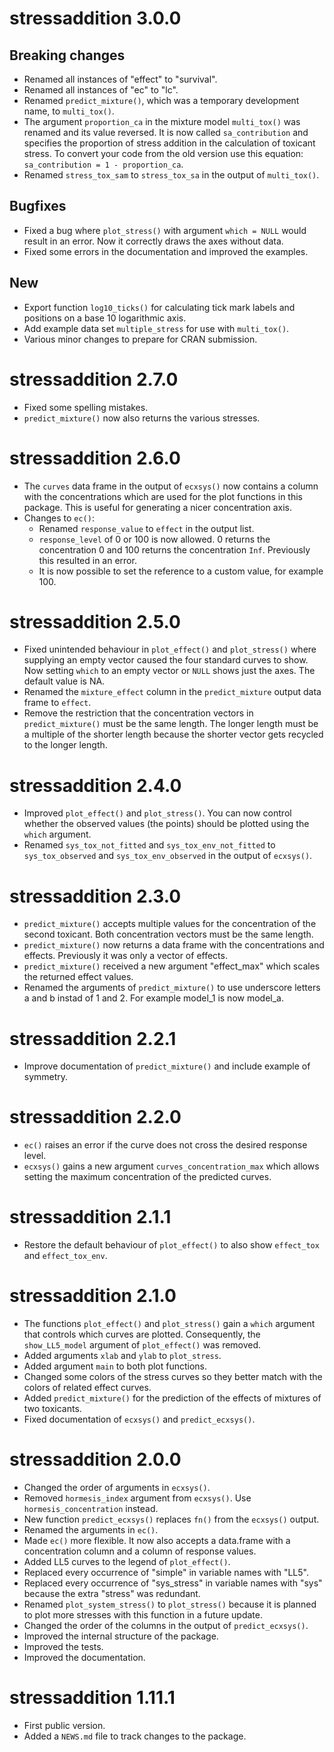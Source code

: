 # stressaddition 3.0.0

## Breaking changes
* Renamed all instances of "effect" to "survival".
* Renamed all instances of "ec" to "lc".
* Renamed `predict_mixture()`, which was a temporary development name, to `multi_tox()`.
* The argument `proportion_ca` in the mixture model `multi_tox()` was renamed and its value reversed. It is now called `sa_contribution` and specifies the proportion of stress addition in the calculation of toxicant stress. To convert your code from the old version use this equation: `sa_contribution = 1 - proportion_ca`.
* Renamed `stress_tox_sam` to `stress_tox_sa` in the output of `multi_tox()`.

## Bugfixes
* Fixed a bug where `plot_stress()` with argument `which = NULL` would result in an error. Now it correctly draws the axes without data.
* Fixed some errors in the documentation and improved the examples.

## New
* Export function `log10_ticks()` for calculating tick mark labels and positions on a base 10 logarithmic axis.
* Add example data set `multiple_stress` for use with `multi_tox()`.
* Various minor changes to prepare for CRAN submission.

# stressaddition 2.7.0

* Fixed some spelling mistakes.
* `predict_mixture()` now also returns the various stresses.

# stressaddition 2.6.0

* The `curves` data frame in the output of `ecxsys()` now contains a column with the concentrations which are used for the plot functions in this package. This is useful for generating a nicer concentration axis.
* Changes to `ec()`:
    * Renamed `response_value` to `effect` in the output list.
    * `response_level` of 0 or 100 is now allowed. 0 returns the concentration 0 and 100 returns the concentration `Inf`. Previously this resulted in an error.
    * It is now possible to set the reference to a custom value, for example 100.

# stressaddition 2.5.0

* Fixed unintended behaviour in `plot_effect()` and `plot_stress()` where supplying an empty vector caused the four standard curves to show. Now setting `which` to an empty vector or `NULL` shows just the axes. The default value is NA.
* Renamed the `mixture_effect` column in the `predict_mixture` output data frame to `effect`.
* Remove the restriction that the concentration vectors in `predict_mixture()` must be the same length. The longer length must be a multiple of the shorter length because the shorter vector gets recycled to the longer length.

# stressaddition 2.4.0

* Improved `plot_effect()` and `plot_stress()`. You can now control whether the observed values (the points) should be plotted using the `which` argument.
* Renamed `sys_tox_not_fitted` and `sys_tox_env_not_fitted` to `sys_tox_observed` and `sys_tox_env_observed` in the output of `ecxsys()`.

# stressaddition 2.3.0

* `predict_mixture()` accepts multiple values for the concentration of the second toxicant. Both concentration vectors must be the same length.
* `predict_mixture()` now returns a data frame with the concentrations and effects. Previously it was only a vector of effects.
* `predict_mixture()` received a new argument "effect_max" which scales the returned effect values.
* Renamed the arguments of `predict_mixture()` to use underscore letters a and b instad of 1 and 2. For example model_1 is now model_a.

# stressaddition 2.2.1

* Improve documentation of `predict_mixture()` and include example of symmetry.

# stressaddition 2.2.0

* `ec()` raises an error if the curve does not cross the desired response level.
* `ecxsys()` gains a new argument `curves_concentration_max` which allows setting the maximum concentration of the predicted curves.

# stressaddition 2.1.1

* Restore the default behaviour of `plot_effect()` to also show `effect_tox` and `effect_tox_env`.

# stressaddition 2.1.0

* The functions `plot_effect()` and `plot_stress()` gain a `which` argument that controls which curves are plotted. Consequently, the `show_LL5_model` argument of `plot_effect()` was removed.
* Added arguments `xlab` and `ylab` to `plot_stress`.
* Added argument `main` to both plot functions.
* Changed some colors of the stress curves so they better match with the colors of related effect curves.
* Added `predict_mixture()` for the prediction of the effects of mixtures of two toxicants.
* Fixed documentation of `ecxsys()` and `predict_ecxsys()`.

# stressaddition 2.0.0

* Changed the order of arguments in `ecxsys()`.
* Removed `hormesis_index` argument from `ecxsys()`. Use `hormesis_concentration` instead.
* New function `predict_ecxsys()` replaces `fn()` from the `ecxsys()` output.
* Renamed the arguments in `ec()`.
* Made `ec()` more flexible. It now also accepts a data.frame with a concentration column and a column of response values.
* Added LL5 curves to the legend of `plot_effect()`.
* Replaced every occurrence of "simple" in variable names with "LL5".
* Replaced every occurrence of "sys_stress" in variable names with "sys" because the extra "stress" was redundant.
* Renamed `plot_system_stress()` to `plot_stress()` because it is planned to plot more stresses with this function in a future update.
* Changed the order of the columns in the output of `predict_ecxsys()`.
* Improved the internal structure of the package.
* Improved the tests.
* Improved the documentation.


# stressaddition 1.11.1

* First public version.
* Added a `NEWS.md` file to track changes to the package.
